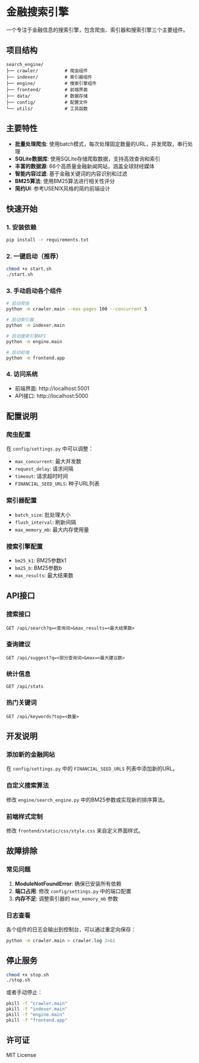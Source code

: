 # 金融搜索引擎

一个专注于金融信息的搜索引擎，包含爬虫、索引器和搜索引擎三个主要组件。

## 项目结构

```
search_engine/
├── crawler/          # 爬虫组件
├── indexer/          # 索引器组件
├── engine/           # 搜索引擎组件
├── frontend/         # 前端界面
├── data/             # 数据存储
├── config/           # 配置文件
└── utils/            # 工具函数
```

## 主要特性

- **批量处理爬虫**: 使用batch模式，每次处理固定数量的URL，并发爬取，串行处理
- **SQLite数据库**: 使用SQLite存储爬取数据，支持高效查询和索引
- **丰富的数据源**: 66个高质量金融新闻网站，涵盖全球财经媒体
- **智能内容过滤**: 基于金融关键词的内容识别和过滤
- **BM25算法**: 使用BM25算法进行相关性评分
- **简约UI**: 参考USENIX风格的简约前端设计

## 快速开始

### 1. 安装依赖

```bash
pip install -r requirements.txt
```

### 2. 一键启动（推荐）

```bash
chmod +x start.sh
./start.sh
```

### 3. 手动启动各个组件

```bash
# 启动爬虫
python -m crawler.main --max-pages 100 --concurrent 5

# 启动索引器
python -m indexer.main

# 启动搜索引擎API
python -m engine.main

# 启动前端
python -m frontend.app
```

### 4. 访问系统

- 前端界面: http://localhost:5001
- API接口: http://localhost:5000

## 配置说明

### 爬虫配置

在 `config/settings.py` 中可以调整：

- `max_concurrent`: 最大并发数
- `request_delay`: 请求间隔
- `timeout`: 请求超时时间
- `FINANCIAL_SEED_URLS`: 种子URL列表

### 索引器配置

- `batch_size`: 批处理大小
- `flush_interval`: 刷新间隔
- `max_memory_mb`: 最大内存使用量

### 搜索引擎配置

- `bm25_k1`: BM25参数k1
- `bm25_b`: BM25参数b
- `max_results`: 最大结果数

## API接口

### 搜索接口
```
GET /api/search?q=<查询词>&max_results=<最大结果数>
```

### 查询建议
```
GET /api/suggest?q=<部分查询词>&max=<最大建议数>
```

### 统计信息
```
GET /api/stats
```

### 热门关键词
```
GET /api/keywords?top=<数量>
```

## 开发说明

### 添加新的金融网站

在 `config/settings.py` 中的 `FINANCIAL_SEED_URLS` 列表中添加新的URL。

### 自定义搜索算法

修改 `engine/search_engine.py` 中的BM25参数或实现新的排序算法。

### 前端样式定制

修改 `frontend/static/css/style.css` 来自定义界面样式。

## 故障排除

### 常见问题

1. **ModuleNotFoundError**: 确保已安装所有依赖
2. **端口占用**: 修改 `config/settings.py` 中的端口配置
3. **内存不足**: 调整索引器的 `max_memory_mb` 参数

### 日志查看

各个组件的日志会输出到控制台，可以通过重定向保存：

```bash
python -m crawler.main > crawler.log 2>&1
```

## 停止服务

```bash
chmod +x stop.sh
./stop.sh
```

或者手动停止：

```bash
pkill -f "crawler.main"
pkill -f "indexer.main"
pkill -f "engine.main"
pkill -f "frontend.app"
```

## 许可证

MIT License 